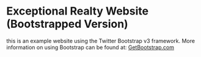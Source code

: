 # Exceptional Realty Website (Bootstrapped Version)

this is an example website using the Twitter Bootstrap v3 framework. 
More information on using Bootstrap can be found at: [GetBootstrap.com](http://getbootstrap.com)